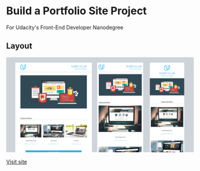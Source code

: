 # Build a Portfolio Site Project

For Udacity's Front-End Developer Nanodegree

## Layout

[![layout](https://raw.githubusercontent.com/rubenvillarnet/portfolio-site/master/layout.png)](https://github.com/rubenvillarnet/portfolio-site/blob/master/Layout.pdf)

[Visit site](https://rubenvillarnet.github.io/portfolio-site/index.html)
